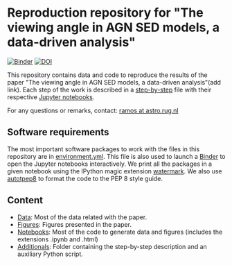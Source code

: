 # Reproduction repository for "The viewing angle in AGN SED models, a data-driven analysis"

[![Binder](https://mybinder.org/badge_logo.svg)](https://mybinder.org/v2/gh/aframosp/AGNView/HEAD)
[![DOI](https://sandbox.zenodo.org/badge/371705993.svg)](https://sandbox.zenodo.org/badge/latestdoi/371705993)

This repository contains data and code to reproduce the results of the paper "The viewing angle in AGN SED models, a data-driven analysis"(add link). Each step of the work is described in a [step-by-step](/Additionals/StepByStep.md) file with their respective [Jupyter notebooks](/Notebooks). 

For any questions or remarks, contact: [ramos at astro.rug.nl](mailto:ramos@astro.rug.nl)


## Software requirements

The most important software packages to work with the files in this repository are in [environment.yml](environment.yml). This file is also used to launch a [Binder](https://mybinder.org/) to open the Jupyter notebooks interactively. We print all the packages in a given notebook using the IPython magic extension [watermark](https://github.com/rasbt/watermark). We also use [autotpep8](https://pypi.org/project/autopep8/) to format the code to the PEP 8 style guide. 

## Content

* [Data](/Data): Most of the data related with the paper.
* [Figures](/Figures): Figures presented in the paper.
* [Notebooks](/Notebooks): Most of the code to generate data and figures (includes the extensions .ipynb and .html)
* [Additionals](/Additionals): Folder containing the step-by-step description and an auxiliary Python script.
